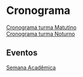 # Cronograma

<!-- [SEMINCO: BCC e SIS]: <https://github.com/dalton-reis/dalton-reis/blob/main/_._/seminco.md> "SEMINCO: BCC e SIS"   -->
[Semana Acadêmica]: <https://github.com/dalton-reis/dalton-reis/blob/main/_._/semanaAcademica.md> "Semana Acadêmica" 
<!-- [Escola Regional de Engenharia de Software - ERES]: <https://eres-sbc-br.github.io/eres2022/> "Escola Regional de Engenharia de Software - ERES"  -->

[Cronograma turma Matutino](cg_cronograma_mat.pdf "Cronograma turma Matutino")  
[Cronograma turma Noturno](cg_cronograma_not.pdf "Cronograma turma Noturno")  

## Eventos

<!-- [SEMINCO: BCC e SIS]   -->
[Semana Acadêmica] 
<!-- [Escola Regional de Engenharia de Software - ERES]  -->
